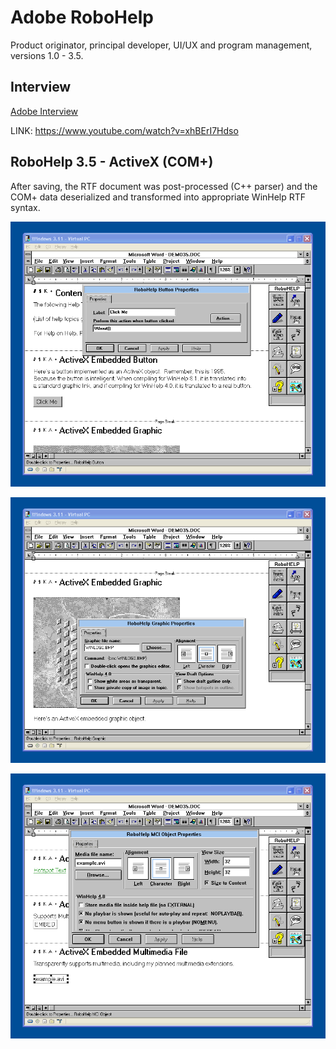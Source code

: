 # Adobe RoboHelp
Product originator, principal developer, UI/UX and program management, versions 1.0 - 3.5.

## Interview

[Adobe Interview](https://www.youtube.com/watch?v=xhBErI7Hdso)

LINK: https://www.youtube.com/watch?v=xhBErI7Hdso

## RoboHelp 3.5 - ActiveX (COM+)
After saving, the RTF document was post-processed (C++ parser) and the COM+ data deserialized and transformed into appropriate WinHelp RTF syntax.

![ActiveX Button](RBH35-1.gif)

![ActiveX Graphic](RBH35-2.gif)

![ActiveX Media](RBH35-3.gif)
